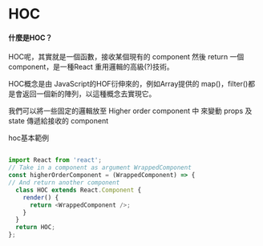 # HOC
####  什麼是HOC？
HOC呢，其實就是一個函數，接收某個現有的 component 然後 return 一個  component，是一種React 重用邏輯的高級(?)技術。

HOC概念是由 JavaScript的HOF衍伸來的，例如Array提供的 map()，filter()都是會返回一個新的陣列，以這種概念去實現它。

我們可以將一些固定的邏輯放至 Higher order component 中
來變動 props 及 state 傳遞給接收的 component

hoc基本範例

```javascript

import React from 'react';
// Take in a component as argument WrappedComponent
const higherOrderComponent = (WrappedComponent) => {
// And return another component
  class HOC extends React.Component {
    render() {
      return <WrappedComponent />;
    }
  }
  return HOC;
};

```